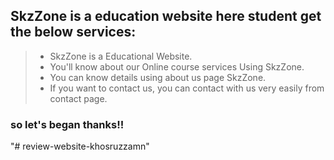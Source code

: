 ## SkzZone is a education website here student get the below services: 

> * SkzZone is a  Educational Website.
> * You'll know about our Online course services Using SkzZone.
> * You can know details using about us page SkzZone.
> * If you want to contact us, you can contact with us very easily from contact page.


### so let's began thanks!!
"# review-website-khosruzzamn" 
